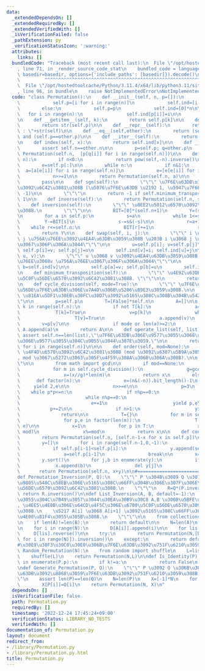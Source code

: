 ```yaml
---
data:
  _extendedDependsOn: []
  _extendedRequiredBy: []
  _extendedVerifiedWith: []
  _isVerificationFailed: false
  _pathExtension: py
  _verificationStatusIcon: ':warning:'
  attributes:
    links: []
  bundledCode: "Traceback (most recent call last):\n  File \"/opt/hostedtoolcache/Python/3.11.4/x64/lib/python3.11/site-packages/onlinejudge_verify/documentation/build.py\"\
    , line 71, in _render_source_code_stat\n    bundled_code = language.bundle(stat.path,\
    \ basedir=basedir, options={'include_paths': [basedir]}).decode()\n          \
    \         ^^^^^^^^^^^^^^^^^^^^^^^^^^^^^^^^^^^^^^^^^^^^^^^^^^^^^^^^^^^^^^^^^^^^^^^^^^^^^^^^^\n\
    \  File \"/opt/hostedtoolcache/Python/3.11.4/x64/lib/python3.11/site-packages/onlinejudge_verify/languages/python.py\"\
    , line 96, in bundle\n    raise NotImplementedError\nNotImplementedError\n"
  code: "class Permutation():\n    def __init__(self, n, p=[]):\n        if p==[]:\n\
    \            self.p=[i for i in range(n)]\n            self.ind=[i for i in range(n)]\n\
    \        else:\n            self.p=p\n            self.ind=[0]*n\n\n         \
    \   for i in range(n):\n                self.ind[p[i]]=i\n\n        self.n=n\n\
    \n    def __getitem__(self, k):\n        return self.p[k]\n\n    def __str__(self):\n\
    \        return str(self.p)\n\n    def __repr__(self):\n        return \"[Permutation]\
    \ : \"+str(self)\n\n    def __eq__(self,other):\n        return (self.n==other.n)\
    \ and (self.p==other.p)\n\n    def __iter__(self):\n        return iter(self.p)\n\
    \n    def index(self, x):\n        return self.ind[x]\n\n    def __mul__(self,other):\n\
    \        assert self.n==other.n\n\n        p=self.p; q=other.p\n        return\
    \ Permutation(self.n,  [p[q[i]] for i in range(self.n)])\n\n    def __pow__(self,\
    \ n):\n        if n<0:\n            return pow(self,-n).inverse()\n\n        a=list(range(self.n))\n\
    \        e=self.p[:]\n\n        while n:\n            if n&1:\n              \
    \  a=[a[e[i]] for i in range(self.n)]\n            e=[e[e[i]] for i in range(self.n)]\n\
    \            n>>=1\n\n        return Permutation(self.n, a)\n\n    def __truediv__(self,other):\n\
    \        pass\n\n    def sgn(self):\n        \"\"\" \u7F6E\u63DB\u306E\u7B26\u53F7\
    \u3092\u6C42\u3081\u308B (\u5076\u7F6E\u63DB \u2192 1, \u5947\u7F6E\u63DB \u2192\
    \ -1)\n\n        \"\"\"\n        return -1 if self.minimum_transposition()%2 else\
    \ 1\n\n    def inverse(self):\n        return Permutation(self.n, self.ind)\n\n\
    \    def inversion(self):\n        \"\"\" \u8EE2\u5012\u6570\u3092\u6C42\u3081\
    \u308B.\n        \"\"\"\n\n        BIT=[0]*(self.n+1)\n        Y=(self.n*(self.n-1))//2\n\
    \n        for a in self.p:\n            s=a\n            while 1<=s:\n       \
    \         Y-=BIT[s]\n                s-=s&(-s)\n\n            r=a+1\n        \
    \    while r<=self.n:\n                BIT[r]+=1\n                r+=r&(-r)\n\
    \        return Y\n\n    def swap(self, i, j):\n        \"\"\" i \u756A\u76EE\u3068\
    \ j \u756A\u76EE\u3092\u4EA4\u63DB\u3059\u308B \u203B i \u3068 j \u3092\u4EA4\u63DB\
    \u3067\u306F\u306A\u3044\"\"\"\n\n        u=self.p[i]; v=self.p[j]\n\n       \
    \ self.p[i]=v; self.p[j]=u\n        self.ind[v]=i; self.ind[u]=j\n\n    def transposition(self,\
    \ u, v):\n        \"\"\" u \u3068 v \u3092\u4EA4\u63DB\u3059\u308B \u203B u \u756A\
    \u76EE\u3068v \u756A\u76EE\u3067\u306F\u306A\u3044\"\"\"\n\n        a=self.ind[u];\
    \ b=self.ind[v]\n\n        self.p[a]=v; self.p[b]=u\n        self.ind[u]=b; self.ind[v]=a\n\
    \n    def minimum_transposition(self):\n        \"\"\" \u4E92\u63DB\u306E\u6700\
    \u5C0F\u56DE\u6570\u3092\u6C42\u3081\u308B. \"\"\"\n\n        return self.n-len(self.cycle_division())\n\
    \n    def cycle_division(self, mode=True):\n        \"\"\" \u7F6E\u63DB\u3092\u5DE1\
    \u56DE\u7F6E\u63DB\u306E\u7A4D\u306B\u5206\u89E3\u3059\u308B.\n\n        mode:\
    \ \u81EA\u5DF1\u30EB\u30FC\u30D7\u3092\u5165\u308C\u308B\u304B\u5426\u304B\"\"\
    \"\n\n        p=self.p\n        T=[False]*self.n\n        A=[]\n\n        for\
    \ k in range(self.n):\n            if not T[k]:\n                a=[k]\n\n   \
    \             T[k]=True\n                v=p[k]\n                while v!=k:\n\
    \                    T[v]=True\n                    a.append(v)\n            \
    \        v=p[v]\n\n                if mode or len(a)>=2:\n                   \
    \ A.append(a)\n        return A\n\n    def operate_list(self, list):\n       \
    \ assert self.n==len(list),\"\u7F6E\u63DB\u306E\u9577\u3055\u3068\u30EA\u30B9\u30C8\
    \u306E\u9577\u3055\u304C\u9055\u3044\u307E\u3059.\"\n\n        return [list[self.ind[i]]\
    \ for i in range(self.n)]\n\n\n    def order(self, mod=None):\n        \"\"\"\
    \ \u4F4D\u6570\u3092\u6C42\u3081\u308B (mod \u3092\u6307\u5B9A\u3059\u308B\u3068\
    , mod \u3067\u5272\u3063\u305F\u4F59\u308A\u306B\u306A\u308B).\n\n        \"\"\
    \"\n\n        from math import gcd\n\n        if mod==None:\n            x=1\n\
    \            for m in self.cycle_division():\n                g=gcd(x,len(m))\n\
    \                x=(x//g)*len(m)\n            return x\n        else:\n      \
    \      def factor(n):\n                e=(n&(-n)).bit_length()-1\n           \
    \     yield 2,e\n\n                n>>=e\n\n                p=3\n            \
    \    while p*p<=n:\n                    if n%p==0:\n                        e=0\n\
    \                        while n%p==0:\n                            n//=p\n  \
    \                          e+=1\n                        yield p,e\n         \
    \           p+=2\n\n                if n>1:\n                    yield n,1\n \
    \               return\n\n            T={}\n            for m in self.cycle_division():\n\
    \                for p,e in factor(len(m)):\n                    T[p]=max(T.get(p,0),\
    \ e)\n\n            x=1\n            for p in T:\n                x*=pow(p, T[p],\
    \ mod)\n                x%=mod\n            return x\n\n    def conjugate(self):\n\
    \        return Permutation(self.n, [self.n-1-x for x in self.p])\n\n    def next(self):\n\
    \        y=[]\n        for i in range(self.n-1,0,-1):\n            y.append(self.p[i])\n\
    \            if self.p[i-1]<self.p[i]:\n                y.append(self.p[i-1])\n\
    \                a=self.p[i-1]\n                break\n\n        x=self.p[:i-1]\n\
    \        y.sort()\n        for j,b in enumerate(y):\n            if a<b:\n   \
    \             x.append(b)\n                del y[j]\n                break\n \
    \       return Permutation(self.n, x+y)\n\n#=================================================\n\
    def Permutation_Inversion(P, Q):\n    \"\"\" P \u304B\u3089 Q \u3078\u96A3\u63A5\
    \u9805\u540C\u58EB\u306E\u5165\u308C\u66FF\u3048\u306E\u307F\u306E\u6700\u5C0F\
    \u56DE\u6570\u3092\u6C42\u3081\u308B.\n    \"\"\"\n    R=Q*(P.inverse())\n   \
    \ return R.inversion()\n\ndef List_Inversion(A, B, default=-1):\n    \"\"\"\u9577\
    \u3055\u304C\u7B49\u3057\u3044\u30EA\u30B9\u30C8 A,B \u306B\u5BFE\u3057\u3066\
    , \u4EE5\u4E0B\u306E\u64CD\u4F5C\u306E\u6700\u5C0F\u56DE\u6570\u3092\u6C42\u3081\
    \u308B.\n    \u5217 A[i] \u3068 A[i+1] \u3092\u5165\u308C\u66FF\u3048, B \u3068\
    \u4E00\u81F4\u3055\u305B\u308B.\n    \"\"\"\n\n    from collections import defaultdict\n\
    \n    if len(A)!=len(B):\n        return default\n\n    N=len(A)\n    D=defaultdict(list)\n\
    \n    for i in range(N):\n        D[A[i]].append(i)\n\n    for lis in D:\n   \
    \     D[lis].reverse()\n\n    try:\n        return Permutation(N,[D[B[i]].pop()\
    \ for i in range(N)]).inversion()\n    except:\n        return default\n\n#=================================================\n\
    #\u30E9\u30F3\u30C0\u30E0\u306B\u7F6E\u63DB\u3092\u751F\u6210\u3059\u308B.\ndef\
    \ Random_Permutation(N):\n    from random import shuffle\n    L=list(range(N))\n\
    \    shuffle(L)\n    return Permutation(N,L)\n\ndef Is_Identity(P):\n    for k,a\
    \ in enumerate(P.p):\n        if k!=a:\n            return False\n    return True\n\
    \ndef Generate_Permutation(P, Q):\n    \"\"\" P \u3092 Q \u306B\u3059\u308B\u5909\
    \u63DB\u3092\u8868\u3059\u7F6E\u63DB\u3092\u751F\u6210\u3059\u308B.\n\n    \"\"\
    \"\n    assert len(P)==len(Q)\n    N=len(P)\n    X=[-1]*N\n    for i in range(N):\n\
    \        X[P[i]]=Q[i]\n    return Permutation(N, X)\n"
  dependsOn: []
  isVerificationFile: false
  path: Permutation.py
  requiredBy: []
  timestamp: '2022-12-24 17:45:24+09:00'
  verificationStatus: LIBRARY_NO_TESTS
  verifiedWith: []
documentation_of: Permutation.py
layout: document
redirect_from:
- /library/Permutation.py
- /library/Permutation.py.html
title: Permutation.py
---
```

